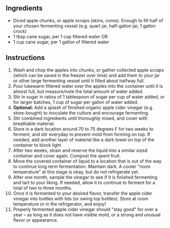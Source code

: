 ## Ingredients

- Diced apple chunks, or apple scraps (skins, cores). Enough to fill half of your chosen fermenting vessel (e.g. quart jar, half-gallon jar, 1 gallon crock)
- 1 tbsp cane sugar, per 1 cup filtered water OR
- 1 cup cane sugar, per 1 gallon of filtered water

## Instructions

1. Wash and chop the apples into chunks, or gather collected apple scraps (which can be saved in the freezer over time) and add them to your jar or other large fermenting vessel until it filled about halfway full.
2. Pour lukewarm filtered water over the apples into the container until it is almost full, but measure/note the total amount of water added.
3. Stir in sugar in ratios of 1 tablespoon of sugar per cup of water added, or for larger batches, 1 cup of sugar per gallon of water added.
4. **Optional:** Add a splash of finished organic apple cider vinegar (e.g. store-bought) to inoculate the culture and encourage fermenting.
5. Stir combined ingredients until thoroughly mixed, and cover with breathable material.
6. Store in a dark location around 70 to 75 degrees F for two weeks to ferment, and stir everyday to prevent mold from forming on top. If needed, add another layer of material like a dark towel on top of the container to block light.
7. After two weeks, strain and reserve the liquid into a similar sized container and cover again. Compost the spent fruit.
8. Move the covered container of liquid to a location that is out of the way to continue long term fermentation. Maintain dark. A cooler "room temperature" at this stage is okay, but do not refrigerate yet.
9. After one month, sample the vinegar to see if it is finished fermenting and tart to your liking. If needed, allow it to continue to ferment for a total of two to three months.
10. Once it is fermented to your desired flavor, transfer the apple cider vinegar into bottles with lids (or swing top bottles). Store at room temperature or in the refrigerator, and enjoy!
11. Properly fermented apple cider vinegar should "stay good" for over a year – as long as it does not have visible mold, or a strong and unusual flavor or appearance.
